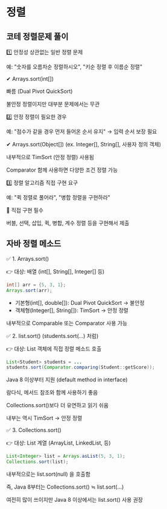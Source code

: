 # 정렬

## 코테 정렬문제 풀이

1️⃣ 안정성 상관없는 일반 정렬 문제

예: "숫자를 오름차순 정렬하시오", "키순 정렬 후 이름순 정렬"

✔ Arrays.sort(int[])

빠름 (Dual Pivot QuickSort)

불안정 정렬이지만 대부분 문제에서는 무관

2️⃣ 안정 정렬이 필요한 경우

예: "점수가 같을 경우 먼저 들어온 순서 유지" → 입력 순서 보장 필요

✔ Arrays.sort(Object[]) (ex. Integer[], String[], 사용자 정의 객체)

내부적으로 TimSort (안정 정렬) 사용됨

Comparator 함께 사용하면 다양한 조건 정렬 가능

3️⃣ 정렬 알고리즘 직접 구현 요구

예: "퀵 정렬로 풀어라", "병합 정렬을 구현하라"

🔧 직접 구현 필수

버블, 선택, 삽입, 퀵, 병합, 계수 정렬 등을 구현해서 제출

## 자바 정렬 메소드
✅ 1. Arrays.sort()

👉 대상: 배열 (int[], String[], Integer[] 등)
```java
int[] arr = {5, 3, 1};
Arrays.sort(arr);
```
- 기본형(int[], double[]): Dual Pivot QuickSort → 불안정
- 객체형(Integer[], String[]): TimSort → 안정 정렬

내부적으로 Comparable 또는 Comparator 사용 가능

✅ 2. list.sort() (students.sort(...) 처럼)

👉 대상: List<T> 객체에 직접 정렬 메소드 호출
```java
List<Student> students = ...
students.sort(Comparator.comparing(Student::getScore));
```

Java 8 이상부터 지원 (default method in interface)

람다식, 메서드 참조와 함께 사용하기 좋음

Collections.sort()보다 더 유연하고 읽기 쉬움

내부는 역시 TimSort → 안정 정렬

✅ 3. Collections.sort()

👉 대상: List<T> 계열 (ArrayList, LinkedList, 등)
```java
List<Integer> list = Arrays.asList(5, 3, 1);
Collections.sort(list);
```


내부적으로는 list.sort(null) 을 호출함

즉, Java 8부터는 Collections.sort() ≒ list.sort(...)

여전히 많이 쓰이지만 Java 8 이상에서는 list.sort() 사용 권장
